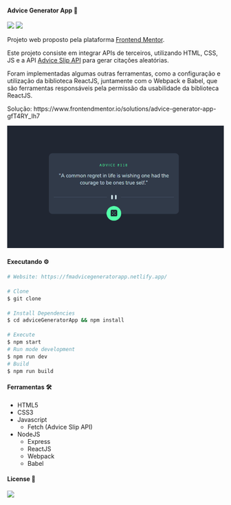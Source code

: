 #### Advice Generator App 🚀

<img src="https://img.shields.io/github/license/ericneves/advicegenerateapp?color=critical&logo=appveyor&style=flat-square"> <img src="https://img.shields.io/github/last-commit/ericneves/advicegenerateapp?color=blue&logo=appveyor&style=flat-square">

<p>Projeto web proposto pela plataforma <a href="https://www.frontendmentor.io/">Frontend Mentor</a>.</p>

<p>Este projeto consiste em integrar APIs de terceiros, utilizando HTML, CSS, JS e a API <a href="https://api.adviceslip.com/">Advice Slip API</a> para gerar citações aleatórias.</p>

<p>Foram implementadas algumas outras ferramentas, como a configuração e utilização da biblioteca ReactJS, juntamente com o Webpack e Babel, que são ferramentas responsáveis pela permissão da usabilidade da biblioteca ReactJS.</p>

<p>Solução: https://www.frontendmentor.io/solutions/advice-generator-app-gfT4RY_Ih7</p>

<img src=".github/screenshot.PNG">

#### Executando ⚙️

```sh
# Website: https://fmadvicegeneratorapp.netlify.app/

# Clone
$ git clone 

# Install Dependencies
$ cd adviceGeneratorApp && npm install

# Execute
$ npm start
# Run mode development 
$ npm run dev
# Build
$ npm run build
```

#### Ferramentas 🛠

   * HTML5
   * CSS3
   * Javascript
     * Fetch (Advice Slip API)
   * NodeJS
     * Express
     * ReactJS
     * Webpack
     * Babel

#### License 📝

<img src="https://img.shields.io/github/license/ericneves/advicegenerateapp?color=critical&logo=appveyor&style=flat-square">
